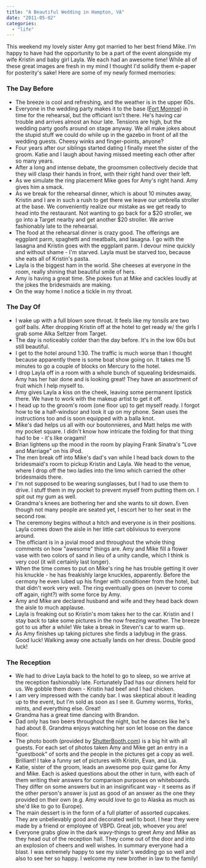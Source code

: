 ```yaml
---
title: "A Beautiful Wedding in Hampton, VA"
date: "2011-05-02"
categories: 
  - "life"
---
```

This weekend my lovely sister Amy got married to her best friend Mike. I'm happy to have had the opportunity to be a part of the event alongside my wife Kristin and baby girl Layla. We each had an awesome time! While all of these great images are fresh in my mind I thought I'd solidify them e-paper for posterity's sake! Here are some of my newly formed memories:

### The Day Before ###

- The breeze is cool and refreshing, and the weather is in the upper 60s. 
- Everyone in the wedding party makes it to the base (<a href="http://en.wikipedia.org/wiki/Fort_Monroe" title="Fort Monroe's Wiki entry">Fort Monroe</a>) in time for the rehearsal, but the officiant isn't there. He's having car trouble and arrives almost an hour late. Tensions are high, but the wedding party goofs around on stage anyway. We all make jokes about the stupid stuff we could do while up in the gazebo in front of all the wedding guests. Cheesy winks and finger-points, anyone?
- Four years after our siblings started dating I finally meet the sister of the groom. Katie and I laugh about having missed meeting each other after so many years. 
- After a long and intense debate, the groomsmen collectively decide that they will clasp their hands in front, with their right hand over their left. 
- As we simulate the ring placement Mike goes for Amy's right hand. Amy gives him a smack. 
- As we break for the rehearsal dinner, which is about 10 minutes away, Kristin and I are in such a rush to get there we leave our umbrella stroller at the base. We conveniently realize our mistake as we get ready to head into the restaurant. Not wanting to go back for a $20 stroller, we go into a Target nearby and get another $20 stroller. We arrive fashionably late to the rehearsal. 
- The food at the rehearsal dinner is crazy good. The offerings are eggplant parm, spaghetti and meatballs, and lasagna. I go with the lasagna and Kristin goes with the eggplant parm. I devour mine quickly and without shame - I'm starved. Layla must be starved too, because she eats all of Kristin's pasta. 
- Layla is the biggest ham in the world. She cheeses at everyone in the room, really shining that beautiful smile of hers. 
- Amy is having a great time. She pokes fun at Mike and cackles loudly at the jokes the bridesmaids are making. 
- On the way home I notice a tickle in my throat. 

### The Day Of ###

- I wake up with a full blown sore throat. It feels like my tonsils are two golf balls. After dropping Kristin off at the hotel to get ready w/ the girls I grab some Alka Seltzer from Target. 
- The day is noticeably colder than the day before. It's in the low 60s but still beautiful. 
- I get to the hotel around 1:30. The traffic is much worse than I thought because apparently there is some boat show going on. It takes me 15 minutes to go a couple of blocks on Mercury to the hotel. 
- I drop Layla off in a room with a whole bunch of squealing bridesmaids. Amy has her hair done and is looking great! They have an assortment of fruit which I help myself to. 
- Amy gives Layla a kiss on the cheek, leaving some permanent lipstick there. We have to work with the makeup artist to get it off. 
- I head up to the groom's room (one floor up) to get myself ready. I forgot how to tie a half-windsor and look it up on my phone. Sean uses the instructions too and is soon equipped with a balla knot. 
- Mike's dad helps us all with our boutonnieres, and Matt helps me with my pocket square. I didn't know how intricate the folding for that thing had to be - it's like oragami!
- Brian lightens up the mood in the room by playing Frank Sinatra's "Love and Marriage" on his iPod. 
- The men break off into Mike's dad's van while I head back down to the bridesmaid's room to pickup Kristin and Layla. We head to the venue, where I drop off the two ladies into the limo which carried the other bridesmaids there. 
- I'm not supposed to be wearing sunglasses, but I had to use them to drive. I stuff them in my pocket to prevent myself from putting them on. I spit out my gum as well.
- Grandma's knees are bothering her and she wants to sit down. Even though not many people are seated yet, I escort her to her seat in the second row. 
- The ceremony begins without a hitch and everyone is in their positions. Layla comes down the aisle in her little cart oblivious to everyone around. 
- The officiant is in a jovial mood and throughout the whole thing comments on how "awesome" things are. Amy and Mike fill a flower vase with two colors of sand in lieu of a unity candle, which I think is very cool (it will certainly last longer). 
- When the time comes to put on Mike's ring he has trouble getting it over his knuckle - he has freakishly large knuckles, apparently. Before the cermony he even lubed up his finger with conditioner from the hotel, but that didn't work very well. The ring eventually goes on (never to come off again, right?) with some force by Amy. 
- Amy and Mike are declared husband and wife and they head back down the aisle to much applause. 
- Layla is freaking out so Kristin's mom takes her to the car. Kristin and I stay back to take some pictures in the now freezing weather. The breeze got to us after a while! We take a break in Steven's car to warm up. 
- As Amy finishes up taking pictures she finds a ladybug in the grass. Good luck! Walking away one actually lands on her dress. Double good luck! 

### The Reception ###

- We had to drive Layla back to the hotel to go to sleep, so we arrive at the reception fashionably late. Fortunately Dad has our dinners held for us. We gobble them down - Kristin had beef and I had chicken. 
- I am very impressed with the candy bar. I was skeptical about it leading up to the event, but I'm sold as soon as I see it. Gummy worms, Yorks, mints, and everything else. Great!
- Grandma has a great time dancing with Brandon.
- Dad only has two beers throughout the night, but he dances like he's had about 8. Grandma enjoys watching her son let loose on the dance floor. 
- The photo booth (provided by <a href="http://www.shutterbooth.com" title="ShutterBooth main website">ShutterBooth.com</a>) is a big hit with all guests. For each set of photos taken Amy and Mike get an entry in a "guestbook" of sorts and the people in the pictures get a copy as well. Brilliant! I take a funny set of pictures with Kristin, Evan, and Lia.
- Katie, sister of the groom, leads an awesome pop quiz game for Amy and Mike. Each is asked questions about the other in turn, with each of them writing their answers for comparison purposes on whiteboards. They differ on some answers but in an insignificant way - it seems as if the other person's answer is just as good of an answer as the one they provided on their own (e.g. Amy would love to go to Alaska as much as she'd like to go to Europe). 
- The main dessert is in the form of a full platter of assorted cupcakes. They are unbelievably good and decorated well to boot. I hear they were made by a friend or employee of VBPD. Great job, whoever you are!
- Everyone grabs glow in the dark wavy-things to greet Amy and Mike as they head out of the reception hall. They come out of the door and into an explosion of cheers and well wishes. 
In summary everyone had a blast. I was extremely happy to see my sister's wedding go so well and also to see her so happy. I welcome my new brother in law to the family! 
